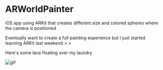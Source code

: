 # ARWorldPainter
iOS app using ARKit that creates different size and colored spheres where the camera is positioned

Eventually want to create a full painting experience but I just started learning ARKit last weekend >.>

Here's some lava floating over my laundry

![gif](https://github.com/bibyzan/ARWorldPainter/blob/master/output.gif?raw=true)
